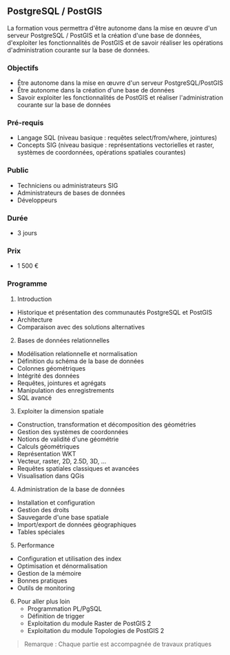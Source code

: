 ## PostgreSQL / PostGIS
La formation vous permettra d'être autonome dans la mise en œuvre d'un serveur PostgreSQL / PostGIS et la création d'une base de données, d'exploiter les fonctionnalités de PostGIS et de savoir réaliser les opérations d'administration courante sur la base de données.

### Objectifs
   * Être autonome dans la mise en œuvre d'un serveur PostgreSQL/PostGIS
   * Être autonome dans la création d'une base de données
   * Savoir exploiter les fonctionnalités de PostGIS et réaliser l'administration courante sur la base de données

### Pré-requis
   * Langage SQL (niveau basique : requêtes select/from/where, jointures)
   * Concepts SIG (niveau basique : représentations vectorielles et raster, systèmes de coordonnées, opérations spatiales courantes)

### Public
  * Techniciens ou administrateurs SIG
  * Administrateurs de bases de données
  * Développeurs

### Durée
* 3 jours

### Prix
* 1 500 €

### Programme
1. Introduction
  * Historique et présentation des communautés PostgreSQL et PostGIS
  * Architecture
  * Comparaison avec des solutions alternatives
2. Bases de données relationnelles
  * Modélisation relationnelle et normalisation
  * Définition du schéma de la base de données
  * Colonnes géométriques
  * Intégrité des données
  * Requêtes, jointures et agrégats
  * Manipulation des enregistrements
  * SQL avancé
3. Exploiter la dimension spatiale
  * Construction, transformation et décomposition des géométries
  * Gestion des systèmes de coordonnées
  * Notions de validité d'une géométrie
  * Calculs géométriques
  * Représentation WKT
  * Vecteur, raster, 2D, 2.5D, 3D, ...
  * Requêtes spatiales classiques et avancées
  * Visualisation dans QGis
4. Administration de la base de données
  * Installation et configuration
  * Gestion des droits
  * Sauvegarde d'une base spatiale
  * Import/export de données géographiques
  * Tables spéciales
5. Performance
  * Configuration et utilisation des index
  * Optimisation et dénormalisation
  * Gestion de la mémoire
  * Bonnes pratiques
  * Outils de monitoring
6. Pour aller plus loin
    * Programmation PL/PgSQL
    * Définition de trigger
    * Exploitation du module Raster de PostGIS 2
    * Exploitation du module Topologies de PostGIS 2

> Remarque : Chaque partie est accompagnée de travaux pratiques
